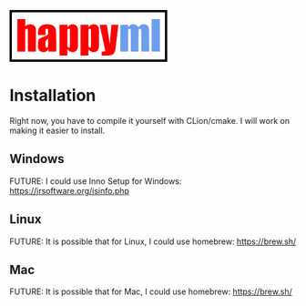 ![happyml](../happyml.png)

# Installation

Right now, you have to compile it yourself with CLion/cmake. I will work on making it easier to install.

## Windows
FUTURE: I could use Inno Setup for Windows: https://jrsoftware.org/isinfo.php

## Linux
FUTURE: It is possible that for Linux, I could use homebrew: https://brew.sh/

## Mac
FUTURE: It is possible that for Mac, I could use homebrew: https://brew.sh/

